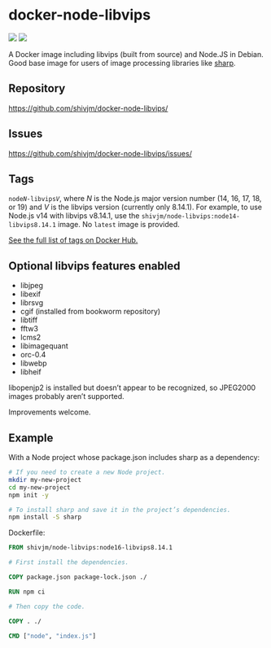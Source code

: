 # docker-node-libvips

![](https://img.shields.io/github/workflow/status/shivjm/docker-node-chromium-alpine/Build%20and%20publish%20to%20Docker%20Hub) ![](https://img.shields.io/docker/pulls/shivjm/node-chromium-alpine)

A Docker image including libvips (built from source) and Node.JS in Debian. Good base image for users of image processing libraries like [sharp](https://github.com/lovell/sharp).

## Repository

https://github.com/shivjm/docker-node-libvips/

## Issues

https://github.com/shivjm/docker-node-libvips/issues/

## Tags

<code>node<var>N</var>-libvips<var>V</var></code>, where <var>N</var> is the Node.js major version number (14, 16, 17, 18, or 19) and <var>V</var> is the libvips version (currently only 8.14.1). For example, to use Node.js v14 with libvips v8.14.1, use the `shivjm/node-libvips:node14-libvips8.14.1` image. No `latest` image is provided.

[See the full list of tags on Docker Hub.](https://hub.docker.com/repository/docker/shivjm/node-libvips/tags?page=1&ordering=last_updated)

## Optional libvips features enabled

* libjpeg
* libexif
* librsvg
* cgif (installed from bookworm repository)
* libtiff
* fftw3
* lcms2
* libimagequant
* orc-0.4
* libwebp
* libheif

libopenjp2 is installed but doesn’t appear to be recognized, so JPEG2000 images probably aren’t supported.

Improvements welcome.

## Example

With a Node project whose package.json includes sharp as a dependency:

```bash
# If you need to create a new Node project.
mkdir my-new-project
cd my-new-project
npm init -y

# To install sharp and save it in the project’s dependencies.
npm install -S sharp
```

Dockerfile:

```dockerfile
FROM shivjm/node-libvips:node16-libvips8.14.1

# First install the dependencies.

COPY package.json package-lock.json ./

RUN npm ci

# Then copy the code.

COPY . ./

CMD ["node", "index.js"]
```
